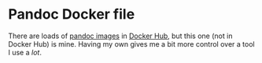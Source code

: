 # Pandoc Docker file

There are loads of [pandoc images][] in [Docker Hub][],
but this one (not in Docker Hub) is mine. Having my own
gives me a bit more control over a tool I use a _lot_.

[pandoc images]: https://hub.docker.com/search?q=pandoc&type=image&sort=updated_at&order=desc
[Docker hub]: https://hub.docker.com
